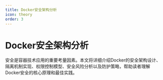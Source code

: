 ```yaml
---
title: Docker安全架构分析
icon: theory
order: 3
---
```


# Docker安全架构分析

安全是容器技术应用的重要考量因素。本文将详细介绍Docker的安全架构设计、隔离机制实现、权限控制模型、安全风险分析以及防护策略，帮助读者理解Docker安全的核心原理和最佳实践。

